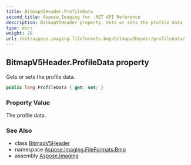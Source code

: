 ```yaml
---
title: BitmapV5Header.ProfileData
second_title: Aspose.Imaging for .NET API Reference
description: BitmapV5Header property. Gets or sets the profile data
type: docs
weight: 20
url: /net/aspose.imaging.fileformats.bmp/bitmapv5header/profiledata/
---
```

## BitmapV5Header.ProfileData property

Gets or sets the profile data.

```csharp
public long ProfileData { get; set; }
```

### Property Value

The profile data.

### See Also

* class [BitmapV5Header](../)
* namespace [Aspose.Imaging.FileFormats.Bmp](../../bitmapv5header/)
* assembly [Aspose.Imaging](../../../)


